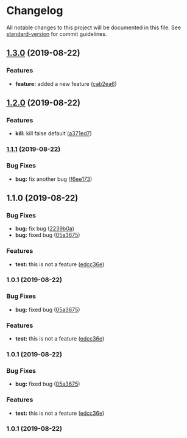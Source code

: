 # Changelog

All notable changes to this project will be documented in this file. See [standard-version](https://github.com/conventional-changelog/standard-version) for commit guidelines.

## [1.3.0](https://github.com/Tag0Mag0/Chess/compare/v1.2.0...v1.3.0) (2019-08-22)


### Features

* **feature:** added a new feature ([cab2ea6](https://github.com/Tag0Mag0/Chess/commit/cab2ea6))

## [1.2.0](https://github.com/Tag0Mag0/Chess/compare/v1.1.1...v1.2.0) (2019-08-22)


### Features

* **kill:** kill false default ([a371ed7](https://github.com/Tag0Mag0/Chess/commit/a371ed7))

### [1.1.1](https://github.com/Tag0Mag0/Chess/compare/v1.1.0...v1.1.1) (2019-08-22)


### Bug Fixes

* **bug:** fix another bug ([f6ee173](https://github.com/Tag0Mag0/Chess/commit/f6ee173))

## 1.1.0 (2019-08-22)


### Bug Fixes

* **bug:** fix bug ([2239b0a](https://github.com/Tag0Mag0/Chess/commit/2239b0a))
* **bug:** fixed bug ([05a3675](https://github.com/Tag0Mag0/Chess/commit/05a3675))


### Features

* **test:** this is not a feature ([edcc36e](https://github.com/Tag0Mag0/Chess/commit/edcc36e))

### 1.0.1 (2019-08-22)


### Bug Fixes

* **bug:** fixed bug ([05a3675](https://github.com/Tag0Mag0/Chess/commit/05a3675))


### Features

* **test:** this is not a feature ([edcc36e](https://github.com/Tag0Mag0/Chess/commit/edcc36e))

### 1.0.1 (2019-08-22)


### Bug Fixes

* **bug:** fixed bug ([05a3675](https://github.com/Tag0Mag0/Chess/commit/05a3675))


### Features

* **test:** this is not a feature ([edcc36e](https://github.com/Tag0Mag0/Chess/commit/edcc36e))

### 1.0.1 (2019-08-22)
